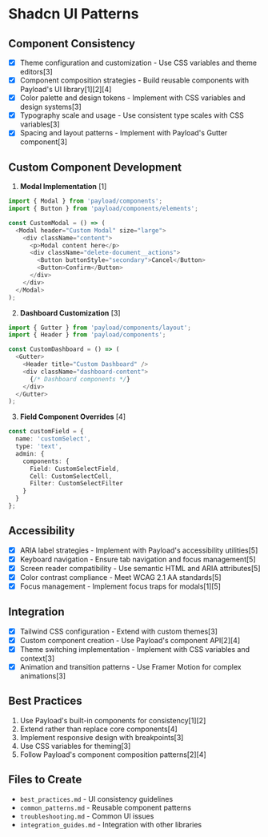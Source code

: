 # Shadcn UI Patterns

## Component Consistency
- [x] Theme configuration and customization - Use CSS variables and theme editors[3]
- [x] Component composition strategies - Build reusable components with Payload's UI library[1][2][4]
- [x] Color palette and design tokens - Implement with CSS variables and design systems[3]
- [x] Typography scale and usage - Use consistent type scales with CSS variables[3]
- [x] Spacing and layout patterns - Implement with Payload's Gutter component[3]

## Custom Component Development
1. **Modal Implementation** [1]
```typescript
import { Modal } from 'payload/components';
import { Button } from 'payload/components/elements';

const CustomModal = () => (
  <Modal header="Custom Modal" size="large">
    <div className="content">
      <p>Modal content here</p>
      <div className="delete-document__actions">
        <Button buttonStyle="secondary">Cancel</Button>
        <Button>Confirm</Button>
      </div>
    </div>
  </Modal>
);
```
2. **Dashboard Customization** [3]
```typescript
import { Gutter } from 'payload/components/layout';
import { Header } from 'payload/components';

const CustomDashboard = () => (
  <Gutter>
    <Header title="Custom Dashboard" />
    <div className="dashboard-content">
      {/* Dashboard components */}
    </div>
  </Gutter>
);
```
3. **Field Component Overrides** [4]
```typescript
const customField = {
  name: 'customSelect',
  type: 'text',
  admin: {
    components: {
      Field: CustomSelectField,
      Cell: CustomSelectCell,
      Filter: CustomSelectFilter
    }
  }
};
```

## Accessibility
- [x] ARIA label strategies - Implement with Payload's accessibility utilities[5]
- [x] Keyboard navigation - Ensure tab navigation and focus management[5]
- [x] Screen reader compatibility - Use semantic HTML and ARIA attributes[5]
- [x] Color contrast compliance - Meet WCAG 2.1 AA standards[5]
- [x] Focus management - Implement focus traps for modals[1][5]

## Integration
- [x] Tailwind CSS configuration - Extend with custom themes[3]
- [x] Custom component creation - Use Payload's component API[2][4]
- [x] Theme switching implementation - Implement with CSS variables and context[3]
- [x] Animation and transition patterns - Use Framer Motion for complex animations[3]

## Best Practices
1. Use Payload's built-in components for consistency[1][2]
2. Extend rather than replace core components[4]
3. Implement responsive design with breakpoints[3]
4. Use CSS variables for theming[3]
5. Follow Payload's component composition patterns[2][4]

## Files to Create
- `best_practices.md` - UI consistency guidelines
- `common_patterns.md` - Reusable component patterns
- `troubleshooting.md` - Common UI issues
- `integration_guides.md` - Integration with other libraries

